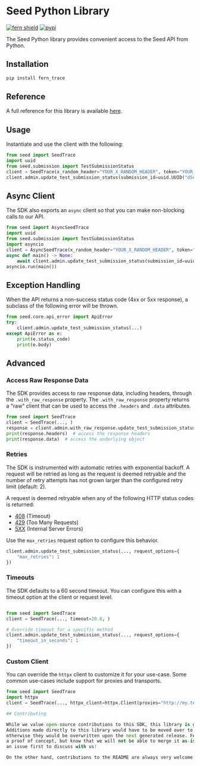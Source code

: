 # Seed Python Library

[![fern shield](https://img.shields.io/badge/%F0%9F%8C%BF-Built%20with%20Fern-brightgreen)](https://buildwithfern.com?utm_source=github&utm_medium=github&utm_campaign=readme&utm_source=Seed%2FPython)
[![pypi](https://img.shields.io/pypi/v/fern_trace)](https://pypi.python.org/pypi/fern_trace)

The Seed Python library provides convenient access to the Seed API from Python.

## Installation

```sh
pip install fern_trace
```

## Reference

A full reference for this library is available [here](./reference.md).

## Usage

Instantiate and use the client with the following:

```python
from seed import SeedTrace
import uuid
from seed.submission import TestSubmissionStatus
client = SeedTrace(x_random_header="YOUR_X_RANDOM_HEADER", token="YOUR_TOKEN", )
client.admin.update_test_submission_status(submission_id=uuid.UUID("d5e9c84f-c2b2-4bf4-b4b0-7ffd7a9ffc32", ), request=TestSubmissionStatus(), )
```

## Async Client

The SDK also exports an `async` client so that you can make non-blocking calls to our API.

```python
from seed import AsyncSeedTrace
import uuid
from seed.submission import TestSubmissionStatus
import asyncio
client = AsyncSeedTrace(x_random_header="YOUR_X_RANDOM_HEADER", token="YOUR_TOKEN", )
async def main() -> None:
    await client.admin.update_test_submission_status(submission_id=uuid.UUID("d5e9c84f-c2b2-4bf4-b4b0-7ffd7a9ffc32", ), request=TestSubmissionStatus(), )
asyncio.run(main())
```

## Exception Handling

When the API returns a non-success status code (4xx or 5xx response), a subclass of the following error
will be thrown.

```python
from seed.core.api_error import ApiError
try:
    client.admin.update_test_submission_status(...)
except ApiError as e:
    print(e.status_code)
    print(e.body)
```

## Advanced

### Access Raw Response Data

The SDK provides access to raw response data, including headers, through the `.with_raw_response` property.
The `.with_raw_response` property returns a "raw" client that can be used to access the `.headers` and `.data` attributes.

```python
from seed import SeedTrace
client = SeedTrace(..., )
response = client.admin.with_raw_response.update_test_submission_status(...)
print(response.headers)  # access the response headers
print(response.data)  # access the underlying object
```

### Retries

The SDK is instrumented with automatic retries with exponential backoff. A request will be retried as long
as the request is deemed retryable and the number of retry attempts has not grown larger than the configured
retry limit (default: 2).

A request is deemed retryable when any of the following HTTP status codes is returned:

- [408](https://developer.mozilla.org/en-US/docs/Web/HTTP/Status/408) (Timeout)
- [429](https://developer.mozilla.org/en-US/docs/Web/HTTP/Status/429) (Too Many Requests)
- [5XX](https://developer.mozilla.org/en-US/docs/Web/HTTP/Status/500) (Internal Server Errors)

Use the `max_retries` request option to configure this behavior.

```python
client.admin.update_test_submission_status(..., request_options={
    "max_retries": 1
})
```

### Timeouts

The SDK defaults to a 60 second timeout. You can configure this with a timeout option at the client or request level.

```python

from seed import SeedTrace
client = SeedTrace(..., timeout=20.0, )

# Override timeout for a specific method
client.admin.update_test_submission_status(..., request_options={
    "timeout_in_seconds": 1
})
```

### Custom Client

You can override the `httpx` client to customize it for your use-case. Some common use-cases include support for proxies
and transports.

```python
from seed import SeedTrace
import httpx
client = SeedTrace(..., httpx_client=httpx.Client(proxies="http://my.test.proxy.example.com", transport=httpx.HTTPTransport(local_address="0.0.0.0"), ))```

## Contributing

While we value open-source contributions to this SDK, this library is generated programmatically.
Additions made directly to this library would have to be moved over to our generation code,
otherwise they would be overwritten upon the next generated release. Feel free to open a PR as
a proof of concept, but know that we will not be able to merge it as-is. We suggest opening
an issue first to discuss with us!

On the other hand, contributions to the README are always very welcome!
